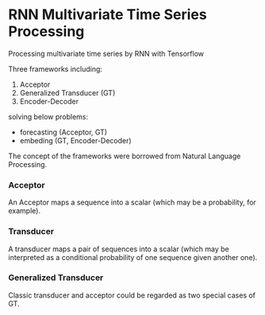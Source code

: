# RNN Multivariate Time Series Processing
Processing multivariate time series by RNN with Tensorflow

Three frameworks including:
1. Acceptor
2. Generalized Transducer (GT)
3. Encoder-Decoder

solving below problems:
* forecasting (Acceptor, GT)
* embeding (GT, Encoder-Decoder)

The concept of the frameworks were borrowed from Natural Language Processing. 
### Acceptor
An Acceptor maps a sequence into a scalar (which may be a probability, for example). 

### Transducer
A transducer maps a pair of sequences into a scalar (which may be interpreted as a conditional probability of one sequence given another one). 

### Generalized Transducer
Classic transducer and acceptor could be regarded as two special cases of GT.
